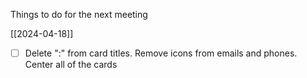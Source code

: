 Things to do for the next meeting

[[2024-04-18]]
- [ ] Delete ":" from card titles. Remove icons from emails and phones. Center all of the cards



